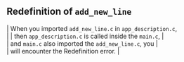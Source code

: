## Redefinition of `add_new_line`

| When you imported `add_new_line.c` in `app_description.c`, <br />|
| then `app_description.c` is called inside the `main.c`, | <br />
| and `main.c` also imported the `add_new_line.c`, you | <br />
| will encounter the Redefinition error. |
